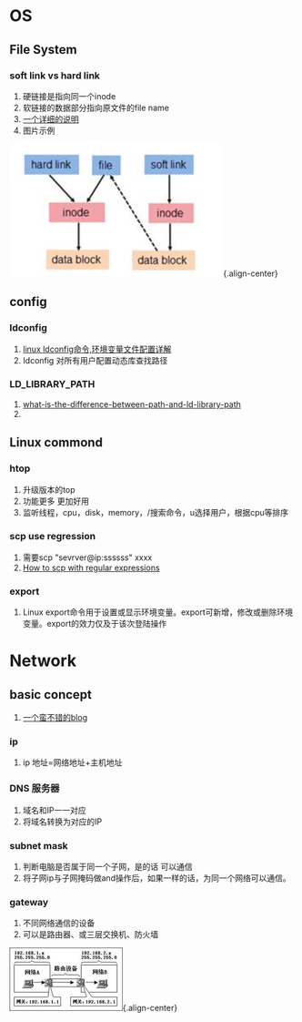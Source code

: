 <!-- TITLE: OS&Network -->
<!-- SUBTITLE: Operation System and Network -->

# OS
## File System
### soft link vs hard link
1. 硬链接是指向同一个inode
2. 软链接的数据部分指向原文件的file name 
3. [一个详细的说明](https://www.ibm.com/developerworks/cn/linux/l-cn-hardandsymb-links/index.html)
4. 图片示例 

![Pic 1](/uploads/pic-1.png "Pic 1"){.align-center}


## config
### ldconfig
1. [linux ldconfig命令,环境变量文件配置详解](https://blog.csdn.net/winycg/article/details/80572735)
2. Idconfig 对所有用户配置动态库查找路径

### LD_LIBRARY_PATH
1. [what-is-the-difference-between-path-and-ld-library-path](https://unix.stackexchange.com/questions/44990/what-is-the-difference-between-path-and-ld-library-path)
2. 


## Linux commond
### htop
1. 升级版本的top
2. 功能更多 更加好用
3. 监听线程，cpu，disk，memory，/搜索命令，u选择用户，根据cpu等排序

### scp use regression
1. 需要scp "sevrver@ip:ssssss" xxxx
2. [How to scp with regular expressions](https://unix.stackexchange.com/questions/67055/how-to-scp-with-regular-expressions)


### export
1. Linux export命令用于设置或显示环境变量。export可新增，修改或删除环境变量。export的效力仅及于该次登陆操作
# Network
## basic concept
1. [一个蛮不错的blog](http://www.cnblogs.com/JuneWang/p/3917697.html)
### ip
1. ip 地址=网络地址+主机地址

### DNS 服务器
1. 域名和IP一一对应
2. 将域名转换为对应的IP

### subnet mask 
1. 判断电脑是否属于同一个子网，是的话 可以通信
2. 将子网ip与子网掩码做and操作后，如果一样的话，为同一个网络可以通信。

### gateway
1. 不同网络通信的设备
2. 可以是路由器、或三层交换机、防火墙

![Gateway](/uploads/gateway.jpg "Gateway"){.align-center}
